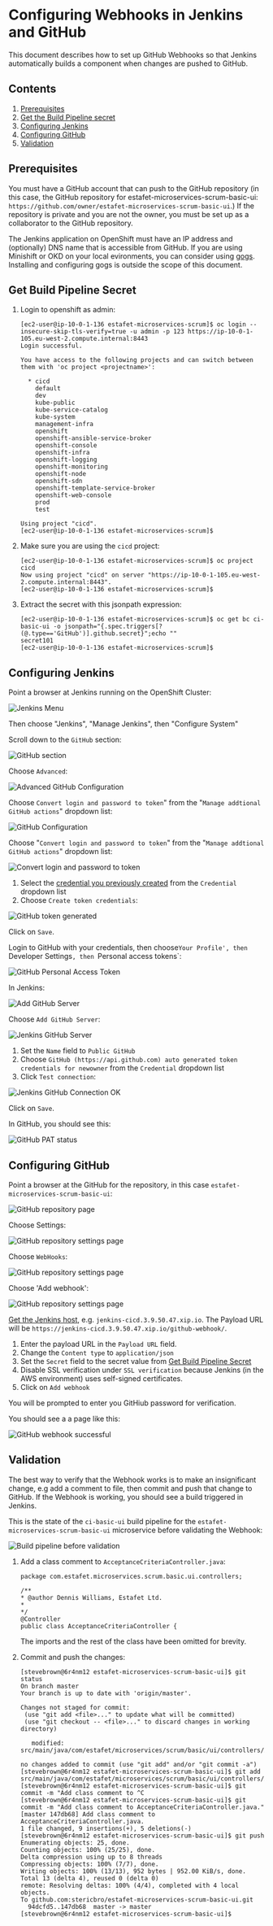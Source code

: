 # Configuring Webhooks in Jenkins and GitHub
This document describes how to set up GitHub Webhooks so that Jenkins automatically builds a component when changes are pushed to GitHub.

## Contents

1. [Prerequisites](https://github.com/stericbro/estafet-microservices-scrum/blob/master/WEBHOOKS.md#prerequisites)
1. [Get the Build Pipeline secret](https://github.com/stericbro/estafet-microservices-scrum/blob/master/WEBHOOKS.md#get-build-pipline-secret)
1. [Configuring Jenkins](https://github.com/stericbro/estafet-microservices-scrum/blob/master/WEBHOOKS.md#configuring-jenkins)
1. [Configuring GitHub](https://github.com/stericbro/estafet-microservices-scrum/blob/master/WEBHOOKS.md#configuring-github)
1. [Validation](https://github.com/stericbro/estafet-microservices-scrum/blob/master/WEBHOOKS.md#validation)

## <a name="prerequisites"></a>Prerequisites

You must have a GitHub account that can push to the GitHub repository (in this case, the GitHub repository for
estafet-microservices-scrum-basic-ui: `https://github.com/owner/estafet-microservices-scrum-basic-ui`.)
If the repository is private and you are not the owner, you must be set up as a collaborator to the GitHub repository.

The Jenkins application on OpenShift must have an IP address and (optionally) DNS name that is accessible from GitHub.
If you are using Minishift or OKD on your local evironments, you can consider using [gogs](https://gogs.io/ "gogs").
Installing and configuring gogs is outside the scope of this document.

## <a name="get-build-pipline-secret"/>Get Build Pipeline Secret

1. Login to openshift as admin:

    ```
    [ec2-user@ip-10-0-1-136 estafet-microservices-scrum]$ oc login --insecure-skip-tls-verify=true -u admin -p 123 https://ip-10-0-1-105.eu-west-2.compute.internal:8443
    Login successful.

    You have access to the following projects and can switch between them with 'oc project <projectname>':

      * cicd
        default
        dev
        kube-public
        kube-service-catalog
        kube-system
        management-infra
        openshift
        openshift-ansible-service-broker
        openshift-console
        openshift-infra
        openshift-logging
        openshift-monitoring
        openshift-node
        openshift-sdn
        openshift-template-service-broker
        openshift-web-console
        prod
        test

    Using project "cicd".
    [ec2-user@ip-10-0-1-136 estafet-microservices-scrum]$

    ```
1. Make sure you are using the `cicd` project:

    ```
    [ec2-user@ip-10-0-1-136 estafet-microservices-scrum]$ oc project cicd
    Now using project "cicd" on server "https://ip-10-0-1-105.eu-west-2.compute.internal:8443".
    [ec2-user@ip-10-0-1-136 estafet-microservices-scrum]$
   ```
 1. <a name="extract-build-config-secret"/>Extract the secret with this jsonpath expression:
     ```
    [ec2-user@ip-10-0-1-136 estafet-microservices-scrum]$ oc get bc ci-basic-ui -o jsonpath="{.spec.triggers[?(@.type=='GitHub')].github.secret}";echo ""
    secret101
    [ec2-user@ip-10-0-1-136 estafet-microservices-scrum]$
    ```
## <a name="configuring-jenkins"></a>Configuring Jenkins

Point a browser at Jenkins running on the OpenShift Cluster:

![Jenkins Menu](https://github.com/stericbro/estafet-microservices-scrum/blob/master/md_images/webhooks/jenkins_main_menu.png)

Then choose "Jenkins", "Manage Jenkins", then "Configure System"

Scroll down to the `GitHub` section:

![GitHub section](https://github.com/stericbro/estafet-microservices-scrum/blob/master/md_images/webhooks/jenkins_configure_system_github.png)

Choose `Advanced`:

![Advanced GitHub Configuration](https://github.com/stericbro/estafet-microservices-scrum/blob/master/md_images/webhooks/jenkins_github_advanced_settings.png)

Choose `Convert login and password to token`" from the "`Manage addtional GitHub actions`" dropdown list:

![GitHub Configuration](https://github.com/stericbro/estafet-microservices-scrum/blob/master/md_images/webhooks/jenkins_github_configuration.png)

Choose "`Convert login and password to token`" from the "`Manage addtional GitHub actions`" dropdown list:

![Convert login and password to token](https://github.com/stericbro/estafet-microservices-scrum/blob/master/md_images/webhooks/jenkins_github_choose_credential.png)

1. Select the [credential you previously created](https://github.com/stericbro/estafet-microservices-scrum/blob/master/DEVPOS.md#create-github-credentials) from the `Credential`
dropdown list
2. Choose `Create token credentials`:

![GitHub token generated](https://github.com/stericbro/estafet-microservices-scrum/blob/master/md_images/webhooks/jenkins_github_token_generated.png)

Click on `Save`.

Login to GitHub with your credentials, then choose`Your Profile', then `Developer Settings`, then `Personal access tokens`:

![GitHub Personal Access Token](https://github.com/stericbro/estafet-microservices-scrum/blob/master/md_images/webhooks/github_personal_access_token.png)

In Jenkins:

![Add GitHub Server](https://github.com/stericbro/estafet-microservices-scrum/blob/master/md_images/webhooks/jenkins_add_github_server.png)

Choose `Add GitHub Server`:

![Jenkins GitHub Server](https://github.com/stericbro/estafet-microservices-scrum/blob/master/md_images/webhooks/jenkins_github_server.png)

1. Set the `Name` field to `Public GitHub`
1. Choose `GitHub (https://api.github.com) auto generated token credentials for newowner` from the `Credential` dropdown list
1. Click `Test connection`:

![Jenkins GitHub Connection OK](https://github.com/stericbro/estafet-microservices-scrum/blob/master/md_images/webhooks/jenkins_github_server_connection_ok.png)

Click on `Save`.

In GitHub, you should see this:

![GitHub PAT status](https://github.com/stericbro/estafet-microservices-scrum/blob/master/md_images/webhooks/github_pat_status.png)

## <a name="configuring-github"></a>Configuring GitHub

Point a browser at the GitHub for the repository, in this case `estafet-microservices-scrum-basic-ui`:

![GitHub repository page](https://github.com/stericbro/estafet-microservices-scrum/blob/master/md_images/webhooks/github_repo_page.png)

Choose Settings:

![GitHub repository settings page](https://github.com/stericbro/estafet-microservices-scrum/blob/master/md_images/webhooks/github_repo_settings_page.png)

Choose `WebHooks`:

![GitHub repository settings page](https://github.com/stericbro/estafet-microservices-scrum/blob/master/md_images/webhooks/github_repo_webhooks_page.png)

Choose 'Add webhook':

![GitHub repository settings page](https://github.com/stericbro/estafet-microservices-scrum/blob/master/md_images/webhooks/github_repo_add_webhook_page.png)

[Get the Jenkins host](https://github.com/stericbro/estafet-microservices-scrum/blob/master/DEVOPS.md#get-jenkins-host), e.g. `jenkins-cicd.3.9.50.47.xip.io`.
The Payload URL will be `https://jenkins-cicd.3.9.50.47.xip.io/github-webhook/`.

1. Enter the payload URL in the `Payload URL` field.
1. Change the `Content type` to `application/json`
1. Set the `Secret` field to the secret value from [Get Build Pipeline Secret](https://github.com/stericbro/estafet-microservices-scrum/blob/master/WEBHOOKS.md#extract-build-config-secret)
1. Disable SSL verification under `SSL verification` because Jenkins (in the AWS environment) uses self-signed certificates.
1. Click on `Add webhook`

You will be prompted to enter you GitHiub password for verification.

You should see a a page like this:

![GitHub webhook successful](https://github.com/stericbro/estafet-microservices-scrum/blob/master/md_images/webhooks/github_webhook_successful.png)

## <a name="validation"> Validation

The best way to verify that the Webhook works is to make an insignificant change, e.g add a comment to file, then commit and push
that change to GitHub. If the Webhook is working, you should see a build triggered in Jenkins.

This is the state of the `ci-basic-ui` build pipeline for the `estafet-microservices-scrum-basic-ui` microservice before validating the Webhook:

![Build pipeline before validation](https://github.com/stericbro/estafet-microservices-scrum/blob/master/md_images/webhooks/jenkins_basic_ui_before_push.png)

1. Add a class comment to `AcceptanceCriteriaController.java`:

    ```
    package com.estafet.microservices.scrum.basic.ui.controllers;

    /**
    * @author Dennis Williams, Estafet Ltd.
    *
    */
    @Controller
    public class AcceptanceCriteriaController {

    ```

    The imports and the rest of the class have been omitted for brevity.
 1. Commit and push the changes:
     ```
     [stevebrown@6r4nm12 estafet-microservices-scrum-basic-ui]$ git status
    On branch master
    Your branch is up to date with 'origin/master'.

    Changes not staged for commit:
      (use "git add <file>..." to update what will be committed)
      (use "git checkout -- <file>..." to discard changes in working directory)

        modified:   src/main/java/com/estafet/microservices/scrum/basic/ui/controllers/AcceptanceCriteriaController.java

    no changes added to commit (use "git add" and/or "git commit -a")
    [stevebrown@6r4nm12 estafet-microservices-scrum-basic-ui]$ git add src/main/java/com/estafet/microservices/scrum/basic/ui/controllers/AcceptanceCriteriaController.java
    [stevebrown@6r4nm12 estafet-microservices-scrum-basic-ui]$ git commit -m "Add class comment to ^C
    [stevebrown@6r4nm12 estafet-microservices-scrum-basic-ui]$ git commit -m "Add class comment to AcceptanceCriteriaController.java."
    [master 147db68] Add class comment to AcceptanceCriteriaController.java.
     1 file changed, 9 insertions(+), 5 deletions(-)
    [stevebrown@6r4nm12 estafet-microservices-scrum-basic-ui]$ git push
    Enumerating objects: 25, done.
    Counting objects: 100% (25/25), done.
    Delta compression using up to 8 threads
    Compressing objects: 100% (7/7), done.
    Writing objects: 100% (13/13), 952 bytes | 952.00 KiB/s, done.
    Total 13 (delta 4), reused 0 (delta 0)
    remote: Resolving deltas: 100% (4/4), completed with 4 local objects.
    To github.com:stericbro/estafet-microservices-scrum-basic-ui.git
       94dcfd5..147db68  master -> master
    [stevebrown@6r4nm12 estafet-microservices-scrum-basic-ui]$
    ```
    